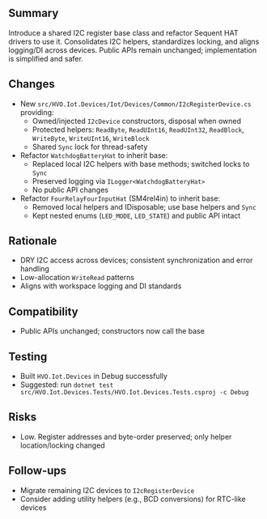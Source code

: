 ## Summary

Introduce a shared I2C register base class and refactor Sequent HAT drivers to use it. Consolidates I2C helpers, standardizes locking, and aligns logging/DI across devices. Public APIs remain unchanged; implementation is simplified and safer.

## Changes

- New `src/HVO.Iot.Devices/Iot/Devices/Common/I2cRegisterDevice.cs` providing:
  - Owned/injected `I2cDevice` constructors, disposal when owned
  - Protected helpers: `ReadByte`, `ReadUInt16`, `ReadUInt32`, `ReadBlock`, `WriteByte`, `WriteUInt16`, `WriteBlock`
  - Shared `Sync` lock for thread-safety
- Refactor `WatchdogBatteryHat` to inherit base:
  - Replaced local I2C helpers with base methods; switched locks to `Sync`
  - Preserved logging via `ILogger<WatchdogBatteryHat>`
  - No public API changes
- Refactor `FourRelayFourInputHat` (SM4rel4in) to inherit base:
  - Removed local helpers and IDisposable; use base helpers and `Sync`
  - Kept nested enums (`LED_MODE`, `LED_STATE`) and public API intact

## Rationale

- DRY I2C access across devices; consistent synchronization and error handling
- Low-allocation `WriteRead` patterns
- Aligns with workspace logging and DI standards

## Compatibility

- Public APIs unchanged; constructors now call the base

## Testing

- Built `HVO.Iot.Devices` in Debug successfully
- Suggested: run `dotnet test src/HVO.Iot.Devices.Tests/HVO.Iot.Devices.Tests.csproj -c Debug`

## Risks

- Low. Register addresses and byte-order preserved; only helper location/locking changed

## Follow-ups

- Migrate remaining I2C devices to `I2cRegisterDevice`
- Consider adding utility helpers (e.g., BCD conversions) for RTC-like devices
